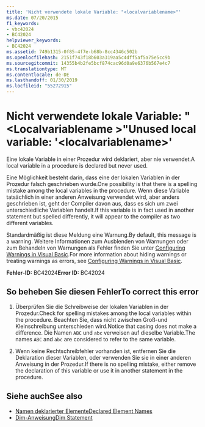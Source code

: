 ```yaml
---
title: 'Nicht verwendete lokale Variable: "<localvariablename>"'
ms.date: 07/20/2015
f1_keywords:
- vbc42024
- BC42024
helpviewer_keywords:
- BC42024
ms.assetid: 749b1315-0f85-4f7e-b68b-8cc4346c502b
ms.openlocfilehash: 2151f743f18b603a319aa5c4dff5af5a75e5cc9b
ms.sourcegitcommit: 14355b4b2fe5bcf874cac96d0a9e6376b567e4c7
ms.translationtype: MT
ms.contentlocale: de-DE
ms.lasthandoff: 01/30/2019
ms.locfileid: "55272915"
---
```

# <a name="unused-local-variable-localvariablename"></a><span data-ttu-id="f0870-102">Nicht verwendete lokale Variable: "\<Localvariablename >"</span><span class="sxs-lookup"><span data-stu-id="f0870-102">Unused local variable: '\<localvariablename>'</span></span>
<span data-ttu-id="f0870-103">Eine lokale Variable in einer Prozedur wird deklariert, aber nie verwendet.</span><span class="sxs-lookup"><span data-stu-id="f0870-103">A local variable in a procedure is declared but never used.</span></span>  
  
 <span data-ttu-id="f0870-104">Eine Möglichkeit besteht darin, dass eine der lokalen Variablen in der Prozedur falsch geschrieben wurde.</span><span class="sxs-lookup"><span data-stu-id="f0870-104">One possibility is that there is a spelling mistake among the local variables in the procedure.</span></span> <span data-ttu-id="f0870-105">Wenn diese Variable tatsächlich in einer anderen Anweisung verwendet wird, aber anders geschrieben ist, geht der Compiler davon aus, dass es sich um zwei unterschiedliche Variablen handelt.</span><span class="sxs-lookup"><span data-stu-id="f0870-105">If this variable is in fact used in another statement but spelled differently, it will appear to the compiler as two different variables.</span></span>  
  
 <span data-ttu-id="f0870-106">Standardmäßig ist diese Meldung eine Warnung.</span><span class="sxs-lookup"><span data-stu-id="f0870-106">By default, this message is a warning.</span></span> <span data-ttu-id="f0870-107">Weitere Informationen zum Ausblenden von Warnungen oder zum Behandeln von Warnungen als Fehler finden Sie unter [Configuring Warnings in Visual Basic](/visualstudio/ide/configuring-warnings-in-visual-basic).</span><span class="sxs-lookup"><span data-stu-id="f0870-107">For more information about hiding warnings or treating warnings as errors, see [Configuring Warnings in Visual Basic](/visualstudio/ide/configuring-warnings-in-visual-basic).</span></span>  
  
 <span data-ttu-id="f0870-108">**Fehler-ID:** BC42024</span><span class="sxs-lookup"><span data-stu-id="f0870-108">**Error ID:** BC42024</span></span>  
  
## <a name="to-correct-this-error"></a><span data-ttu-id="f0870-109">So beheben Sie diesen Fehler</span><span class="sxs-lookup"><span data-stu-id="f0870-109">To correct this error</span></span>  
  
1.  <span data-ttu-id="f0870-110">Überprüfen Sie die Schreibweise der lokalen Variablen in der Prozedur.</span><span class="sxs-lookup"><span data-stu-id="f0870-110">Check for spelling mistakes among the local variables within the procedure.</span></span> <span data-ttu-id="f0870-111">Beachten Sie, dass nicht zwischen Groß-und Kleinschreibung unterschieden wird.</span><span class="sxs-lookup"><span data-stu-id="f0870-111">Notice that casing does not make a difference.</span></span> <span data-ttu-id="f0870-112">Die Namen `ABC` und `abc` verweisen auf dieselbe Variable.</span><span class="sxs-lookup"><span data-stu-id="f0870-112">The names `ABC` and `abc` are considered to refer to the same variable.</span></span>  
  
2.  <span data-ttu-id="f0870-113">Wenn keine Rechtschreibfehler vorhanden ist, entfernen Sie die Deklaration dieser Variablen, oder verwenden Sie sie in einer anderen Anweisung in der Prozedur.</span><span class="sxs-lookup"><span data-stu-id="f0870-113">If there is no spelling mistake, either remove the declaration of this variable or use it in another statement in the procedure.</span></span>  
  
## <a name="see-also"></a><span data-ttu-id="f0870-114">Siehe auch</span><span class="sxs-lookup"><span data-stu-id="f0870-114">See also</span></span>
- [<span data-ttu-id="f0870-115">Namen deklarierter Elemente</span><span class="sxs-lookup"><span data-stu-id="f0870-115">Declared Element Names</span></span>](../../visual-basic/programming-guide/language-features/declared-elements/declared-element-names.md)
- [<span data-ttu-id="f0870-116">Dim-Anweisung</span><span class="sxs-lookup"><span data-stu-id="f0870-116">Dim Statement</span></span>](../../visual-basic/language-reference/statements/dim-statement.md)
